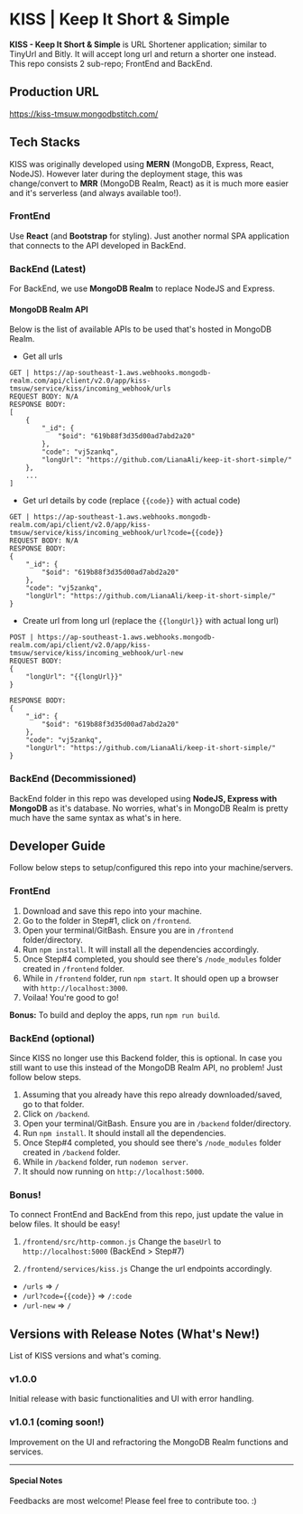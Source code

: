 # KISS | Keep It Short & Simple
**KISS - Keep It Short & Simple** is URL Shortener application; similar to TinyUrl and Bitly. It will accept long url and return a shorter one instead. This repo consists 2 sub-repo; FrontEnd and BackEnd.

## Production URL
https://kiss-tmsuw.mongodbstitch.com/

## Tech Stacks
KISS was originally developed using **MERN** (MongoDB, Express, React, NodeJS). However later during the deployment stage, this was change/convert to **MRR** (MongoDB Realm, React) as it is much more easier and it's serverless (and always available too!).

### FrontEnd
Use **React** (and **Bootstrap** for styling). Just another normal SPA application that connects to the API developed in BackEnd.

### BackEnd (Latest)
For BackEnd, we use **MongoDB Realm** to replace NodeJS and Express.

#### MongoDB Realm API
Below is the list of available APIs to be used that's hosted in MongoDB Realm.

- Get all urls
````
GET | https://ap-southeast-1.aws.webhooks.mongodb-realm.com/api/client/v2.0/app/kiss-tmsuw/service/kiss/incoming_webhook/urls
REQUEST BODY: N/A
RESPONSE BODY: 
[
    {
        "_id": {
            "$oid": "619b88f3d35d00ad7abd2a20"
        },
        "code": "vj5zankq",
        "longUrl": "https://github.com/LianaAli/keep-it-short-simple/"
    },
    ...
]
````

- Get url details by code (replace `{{code}}` with actual code)
````
GET | https://ap-southeast-1.aws.webhooks.mongodb-realm.com/api/client/v2.0/app/kiss-tmsuw/service/kiss/incoming_webhook/url?code={{code}}
REQUEST BODY: N/A
RESPONSE BODY: 
{
    "_id": {
        "$oid": "619b88f3d35d00ad7abd2a20"
    },
    "code": "vj5zankq",
    "longUrl": "https://github.com/LianaAli/keep-it-short-simple/"
}
````

- Create url from long url (replace the `{{longUrl}}` with actual long url)
````
POST | https://ap-southeast-1.aws.webhooks.mongodb-realm.com/api/client/v2.0/app/kiss-tmsuw/service/kiss/incoming_webhook/url-new
REQUEST BODY: 
{
    "longUrl": "{{longUrl}}"
}

RESPONSE BODY: 
{
    "_id": {
        "$oid": "619b88f3d35d00ad7abd2a20"
    },
    "code": "vj5zankq",
    "longUrl": "https://github.com/LianaAli/keep-it-short-simple/"
}
````

### BackEnd (Decommissioned)
BackEnd folder in this repo was developed using **NodeJS, Express with MongoDB** as it's database. No worries, what's in MongoDB Realm is pretty much have the same syntax as what's in here.

## Developer Guide
Follow below steps to setup/configured this repo into your machine/servers.

### FrontEnd
1. Download and save this repo into your machine.
2. Go to the folder in Step#1, click on `/frontend`.
3. Open your terminal/GitBash. Ensure you are in `/frontend` folder/directory.
4. Run `npm install`. It will install all the dependencies accordingly.
5. Once Step#4 completed, you should see there's `/node_modules` folder created in `/frontend` folder.
6. While in `/frontend` folder, run `npm start`. It should open up a browser with `http://localhost:3000`.
7. Voilaa! You're good to go!

**Bonus:** To build and deploy the apps, run `npm run build`.

### BackEnd (optional)
Since KISS no longer use this Backend folder, this is optional. In case you still want to use this instead of the MongoDB Realm API, no problem! Just follow below steps.

1. Assuming that you already have this repo already downloaded/saved, go to that folder.
2. Click on `/backend`.
3. Open your terminal/GitBash. Ensure you are in `/backend` folder/directory.
4. Run `npm install`. It should install all the dependencies.
5. Once Step#4 completed, you should see there's `/node_modules` folder created in `/backend` folder.
6. While in `/backend` folder, run `nodemon server`.
7. It should now running on `http://localhost:5000`.

### Bonus!
To connect FrontEnd and BackEnd from this repo, just update the value in below files. It should be easy!

1. `/frontend/src/http-common.js`
Change the `baseUrl` to `http://localhost:5000` (BackEnd > Step#7)

2. `/frontend/services/kiss.js`
Change the url endpoints accordingly.
- `/urls` => `/`
- `/url?code={{code}}` => `/:code`
- `/url-new` => `/`

## Versions with Release Notes (What's New!)
List of KISS versions and what's coming.

### v1.0.0
Initial release with basic functionalities and UI with error handling.

### v1.0.1 (coming soon!)
Improvement on the UI and refractoring the MongoDB Realm functions and services.

---

#### Special Notes
Feedbacks are most welcome! Please feel free to contribute too. :)